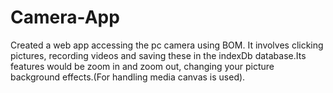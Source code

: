 # Camera-App
Created a web app accessing the pc camera using BOM. It involves clicking pictures, recording videos and saving these in the indexDb database.Its features would be zoom in and zoom out, changing your picture background effects.(For handling media canvas is used).

